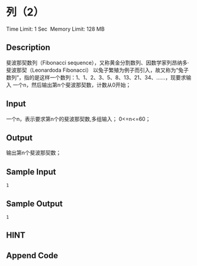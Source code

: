 # 列（2）
Time Limit: 1 Sec  Memory Limit: 128 MB


## Description
斐波那契数列（Fibonacci sequence），又称黄金分割数列、因数学家列昂纳多·斐波那契（Leonardoda Fibonacci）
以兔子繁殖为例子而引入，故又称为“兔子数列”，指的是这样一个数列：1、1、2、3、5、8、13、21、34、……，现要求输入
一个n，然后输出第n个斐波那契数，计数从0开始；


## Input
一个n，表示要求第n个的斐波那契数,多组输入；
0<=n<=60；


## Output
输出第n个斐波那契数；


## Sample Input
```
1

```
## Sample Output
```
1

```

## HINT


## Append Code

